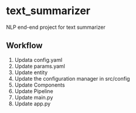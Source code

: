 # text_summarizer
NLP end-end project for text summarizer

## Workflow

1. Updata config.yaml
2. Update params.yaml
3. Update entity
4. Update the configuration manager in src/config
5. Update Components
6. Update Pipeline
7. Update main.py
8. Update app.py


